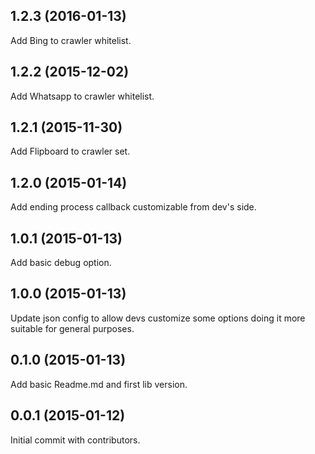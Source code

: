 ## 1.2.3 (2016-01-13)

Add Bing to crawler whitelist.

## 1.2.2 (2015-12-02)

Add Whatsapp to crawler whitelist.

## 1.2.1 (2015-11-30)

Add Flipboard to crawler set.

## 1.2.0 (2015-01-14)

Add ending process callback customizable from dev's side.

## 1.0.1 (2015-01-13)

Add basic debug option.

## 1.0.0 (2015-01-13)

Update json config to allow devs customize some options doing it more suitable for general purposes.

## 0.1.0 (2015-01-13)

Add basic Readme.md and first lib version.

## 0.0.1 (2015-01-12)

Initial commit with contributors.
